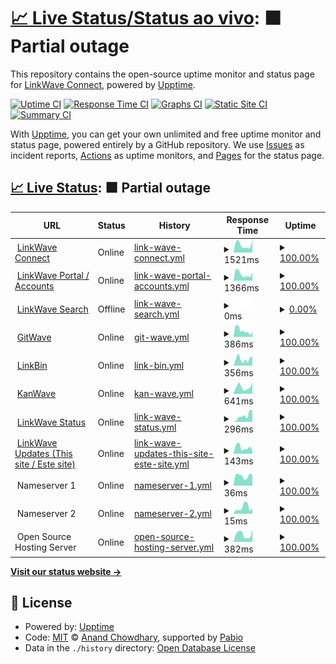 # [📈 Live Status/Status ao vivo](https://updates.linkwaveconnect.com.br): <!--live status--> **🟧 Partial outage**

This repository contains the open-source uptime monitor and status page for [LinkWave Connect](https://git.linkwaveconnect.com.br/linkwaveconnect), powered by [Upptime](https://github.com/upptime/upptime).

[![Uptime CI](https://github.com/linkwaveconnect/uptime/workflows/Uptime%20CI/badge.svg)](https://github.com/linkwaveconnect/uptime/actions?query=workflow%3A%22Uptime+CI%22)
[![Response Time CI](https://github.com/linkwaveconnect/uptime/workflows/Response%20Time%20CI/badge.svg)](https://github.com/linkwaveconnect/uptime/actions?query=workflow%3A%22Response+Time+CI%22)
[![Graphs CI](https://github.com/linkwaveconnect/uptime/workflows/Graphs%20CI/badge.svg)](https://github.com/linkwaveconnect/uptime/actions?query=workflow%3A%22Graphs+CI%22)
[![Static Site CI](https://github.com/linkwaveconnect/uptime/workflows/Static%20Site%20CI/badge.svg)](https://github.com/linkwaveconnect/uptime/actions?query=workflow%3A%22Static+Site+CI%22)
[![Summary CI](https://github.com/linkwaveconnect/uptime/workflows/Summary%20CI/badge.svg)](https://github.com/linkwaveconnect/uptime/actions?query=workflow%3A%22Summary+CI%22)

With [Upptime](https://upptime.js.org), you can get your own unlimited and free uptime monitor and status page, powered entirely by a GitHub repository. We use [Issues](https://github.com/linkwaveconnect/uptime/issues) as incident reports, [Actions](https://github.com/linkwaveconnect/uptime/actions) as uptime monitors, and [Pages](https://updates.linkwaveconnect.com.br) for the status page.

## [📈 Live Status](https://demo.upptime.js.org): <!--live status--> **🟧 Partial outage**

<!--start: status pages-->
<!-- This summary is generated by Upptime (https://github.com/upptime/upptime) -->
<!-- Do not edit this manually, your changes will be overwritten -->
<!-- prettier-ignore -->
| URL | Status | History | Response Time | Uptime |
| --- | ------ | ------- | ------------- | ------ |
| <img alt="" src="https://icons.duckduckgo.com/ip3/linkwaveconnect.com.br.ico" height="13"> [LinkWave Connect](https://linkwaveconnect.com.br) | Online | [link-wave-connect.yml](https://github.com/linkwaveconnect/uptime/commits/HEAD/history/link-wave-connect.yml) | <details><summary><img alt="Response time graph" src="./graphs/link-wave-connect/response-time-week.png" height="20"> 1521ms</summary><br><a href="https://updates.linkwaveconnect.com.br/history/link-wave-connect"><img alt="Response time 1692" src="https://img.shields.io/endpoint?url=https%3A%2F%2Fraw.githubusercontent.com%2Flinkwaveconnect%2Fuptime%2FHEAD%2Fapi%2Flink-wave-connect%2Fresponse-time.json"></a><br><a href="https://updates.linkwaveconnect.com.br/history/link-wave-connect"><img alt="24-hour response time 1170" src="https://img.shields.io/endpoint?url=https%3A%2F%2Fraw.githubusercontent.com%2Flinkwaveconnect%2Fuptime%2FHEAD%2Fapi%2Flink-wave-connect%2Fresponse-time-day.json"></a><br><a href="https://updates.linkwaveconnect.com.br/history/link-wave-connect"><img alt="7-day response time 1521" src="https://img.shields.io/endpoint?url=https%3A%2F%2Fraw.githubusercontent.com%2Flinkwaveconnect%2Fuptime%2FHEAD%2Fapi%2Flink-wave-connect%2Fresponse-time-week.json"></a><br><a href="https://updates.linkwaveconnect.com.br/history/link-wave-connect"><img alt="30-day response time 1692" src="https://img.shields.io/endpoint?url=https%3A%2F%2Fraw.githubusercontent.com%2Flinkwaveconnect%2Fuptime%2FHEAD%2Fapi%2Flink-wave-connect%2Fresponse-time-month.json"></a><br><a href="https://updates.linkwaveconnect.com.br/history/link-wave-connect"><img alt="1-year response time 1692" src="https://img.shields.io/endpoint?url=https%3A%2F%2Fraw.githubusercontent.com%2Flinkwaveconnect%2Fuptime%2FHEAD%2Fapi%2Flink-wave-connect%2Fresponse-time-year.json"></a></details> | <details><summary><a href="https://updates.linkwaveconnect.com.br/history/link-wave-connect">100.00%</a></summary><a href="https://updates.linkwaveconnect.com.br/history/link-wave-connect"><img alt="All-time uptime 100.00%" src="https://img.shields.io/endpoint?url=https%3A%2F%2Fraw.githubusercontent.com%2Flinkwaveconnect%2Fuptime%2FHEAD%2Fapi%2Flink-wave-connect%2Fuptime.json"></a><br><a href="https://updates.linkwaveconnect.com.br/history/link-wave-connect"><img alt="24-hour uptime 100.00%" src="https://img.shields.io/endpoint?url=https%3A%2F%2Fraw.githubusercontent.com%2Flinkwaveconnect%2Fuptime%2FHEAD%2Fapi%2Flink-wave-connect%2Fuptime-day.json"></a><br><a href="https://updates.linkwaveconnect.com.br/history/link-wave-connect"><img alt="7-day uptime 100.00%" src="https://img.shields.io/endpoint?url=https%3A%2F%2Fraw.githubusercontent.com%2Flinkwaveconnect%2Fuptime%2FHEAD%2Fapi%2Flink-wave-connect%2Fuptime-week.json"></a><br><a href="https://updates.linkwaveconnect.com.br/history/link-wave-connect"><img alt="30-day uptime 100.00%" src="https://img.shields.io/endpoint?url=https%3A%2F%2Fraw.githubusercontent.com%2Flinkwaveconnect%2Fuptime%2FHEAD%2Fapi%2Flink-wave-connect%2Fuptime-month.json"></a><br><a href="https://updates.linkwaveconnect.com.br/history/link-wave-connect"><img alt="1-year uptime 100.00%" src="https://img.shields.io/endpoint?url=https%3A%2F%2Fraw.githubusercontent.com%2Flinkwaveconnect%2Fuptime%2FHEAD%2Fapi%2Flink-wave-connect%2Fuptime-year.json"></a></details>
| <img alt="" src="https://icons.duckduckgo.com/ip3/web.linkwaveconnect.com.br.ico" height="13"> [LinkWave Portal / Accounts](https://web.linkwaveconnect.com.br) | Online | [link-wave-portal-accounts.yml](https://github.com/linkwaveconnect/uptime/commits/HEAD/history/link-wave-portal-accounts.yml) | <details><summary><img alt="Response time graph" src="./graphs/link-wave-portal-accounts/response-time-week.png" height="20"> 1366ms</summary><br><a href="https://updates.linkwaveconnect.com.br/history/link-wave-portal-accounts"><img alt="Response time 1664" src="https://img.shields.io/endpoint?url=https%3A%2F%2Fraw.githubusercontent.com%2Flinkwaveconnect%2Fuptime%2FHEAD%2Fapi%2Flink-wave-portal-accounts%2Fresponse-time.json"></a><br><a href="https://updates.linkwaveconnect.com.br/history/link-wave-portal-accounts"><img alt="24-hour response time 845" src="https://img.shields.io/endpoint?url=https%3A%2F%2Fraw.githubusercontent.com%2Flinkwaveconnect%2Fuptime%2FHEAD%2Fapi%2Flink-wave-portal-accounts%2Fresponse-time-day.json"></a><br><a href="https://updates.linkwaveconnect.com.br/history/link-wave-portal-accounts"><img alt="7-day response time 1366" src="https://img.shields.io/endpoint?url=https%3A%2F%2Fraw.githubusercontent.com%2Flinkwaveconnect%2Fuptime%2FHEAD%2Fapi%2Flink-wave-portal-accounts%2Fresponse-time-week.json"></a><br><a href="https://updates.linkwaveconnect.com.br/history/link-wave-portal-accounts"><img alt="30-day response time 1664" src="https://img.shields.io/endpoint?url=https%3A%2F%2Fraw.githubusercontent.com%2Flinkwaveconnect%2Fuptime%2FHEAD%2Fapi%2Flink-wave-portal-accounts%2Fresponse-time-month.json"></a><br><a href="https://updates.linkwaveconnect.com.br/history/link-wave-portal-accounts"><img alt="1-year response time 1664" src="https://img.shields.io/endpoint?url=https%3A%2F%2Fraw.githubusercontent.com%2Flinkwaveconnect%2Fuptime%2FHEAD%2Fapi%2Flink-wave-portal-accounts%2Fresponse-time-year.json"></a></details> | <details><summary><a href="https://updates.linkwaveconnect.com.br/history/link-wave-portal-accounts">100.00%</a></summary><a href="https://updates.linkwaveconnect.com.br/history/link-wave-portal-accounts"><img alt="All-time uptime 100.00%" src="https://img.shields.io/endpoint?url=https%3A%2F%2Fraw.githubusercontent.com%2Flinkwaveconnect%2Fuptime%2FHEAD%2Fapi%2Flink-wave-portal-accounts%2Fuptime.json"></a><br><a href="https://updates.linkwaveconnect.com.br/history/link-wave-portal-accounts"><img alt="24-hour uptime 100.00%" src="https://img.shields.io/endpoint?url=https%3A%2F%2Fraw.githubusercontent.com%2Flinkwaveconnect%2Fuptime%2FHEAD%2Fapi%2Flink-wave-portal-accounts%2Fuptime-day.json"></a><br><a href="https://updates.linkwaveconnect.com.br/history/link-wave-portal-accounts"><img alt="7-day uptime 100.00%" src="https://img.shields.io/endpoint?url=https%3A%2F%2Fraw.githubusercontent.com%2Flinkwaveconnect%2Fuptime%2FHEAD%2Fapi%2Flink-wave-portal-accounts%2Fuptime-week.json"></a><br><a href="https://updates.linkwaveconnect.com.br/history/link-wave-portal-accounts"><img alt="30-day uptime 100.00%" src="https://img.shields.io/endpoint?url=https%3A%2F%2Fraw.githubusercontent.com%2Flinkwaveconnect%2Fuptime%2FHEAD%2Fapi%2Flink-wave-portal-accounts%2Fuptime-month.json"></a><br><a href="https://updates.linkwaveconnect.com.br/history/link-wave-portal-accounts"><img alt="1-year uptime 100.00%" src="https://img.shields.io/endpoint?url=https%3A%2F%2Fraw.githubusercontent.com%2Flinkwaveconnect%2Fuptime%2FHEAD%2Fapi%2Flink-wave-portal-accounts%2Fuptime-year.json"></a></details>
| <img alt="" src="https://icons.duckduckgo.com/ip3/search.linkwaveconnect.com.br.ico" height="13"> [LinkWave Search](https://search.linkwaveconnect.com.br) | Offline | [link-wave-search.yml](https://github.com/linkwaveconnect/uptime/commits/HEAD/history/link-wave-search.yml) | <details><summary><img alt="Response time graph" src="./graphs/link-wave-search/response-time-week.png" height="20"> 0ms</summary><br><a href="https://updates.linkwaveconnect.com.br/history/link-wave-search"><img alt="Response time 0" src="https://img.shields.io/endpoint?url=https%3A%2F%2Fraw.githubusercontent.com%2Flinkwaveconnect%2Fuptime%2FHEAD%2Fapi%2Flink-wave-search%2Fresponse-time.json"></a><br><a href="https://updates.linkwaveconnect.com.br/history/link-wave-search"><img alt="24-hour response time 0" src="https://img.shields.io/endpoint?url=https%3A%2F%2Fraw.githubusercontent.com%2Flinkwaveconnect%2Fuptime%2FHEAD%2Fapi%2Flink-wave-search%2Fresponse-time-day.json"></a><br><a href="https://updates.linkwaveconnect.com.br/history/link-wave-search"><img alt="7-day response time 0" src="https://img.shields.io/endpoint?url=https%3A%2F%2Fraw.githubusercontent.com%2Flinkwaveconnect%2Fuptime%2FHEAD%2Fapi%2Flink-wave-search%2Fresponse-time-week.json"></a><br><a href="https://updates.linkwaveconnect.com.br/history/link-wave-search"><img alt="30-day response time 0" src="https://img.shields.io/endpoint?url=https%3A%2F%2Fraw.githubusercontent.com%2Flinkwaveconnect%2Fuptime%2FHEAD%2Fapi%2Flink-wave-search%2Fresponse-time-month.json"></a><br><a href="https://updates.linkwaveconnect.com.br/history/link-wave-search"><img alt="1-year response time 0" src="https://img.shields.io/endpoint?url=https%3A%2F%2Fraw.githubusercontent.com%2Flinkwaveconnect%2Fuptime%2FHEAD%2Fapi%2Flink-wave-search%2Fresponse-time-year.json"></a></details> | <details><summary><a href="https://updates.linkwaveconnect.com.br/history/link-wave-search">0.00%</a></summary><a href="https://updates.linkwaveconnect.com.br/history/link-wave-search"><img alt="All-time uptime 0.00%" src="https://img.shields.io/endpoint?url=https%3A%2F%2Fraw.githubusercontent.com%2Flinkwaveconnect%2Fuptime%2FHEAD%2Fapi%2Flink-wave-search%2Fuptime.json"></a><br><a href="https://updates.linkwaveconnect.com.br/history/link-wave-search"><img alt="24-hour uptime 0.00%" src="https://img.shields.io/endpoint?url=https%3A%2F%2Fraw.githubusercontent.com%2Flinkwaveconnect%2Fuptime%2FHEAD%2Fapi%2Flink-wave-search%2Fuptime-day.json"></a><br><a href="https://updates.linkwaveconnect.com.br/history/link-wave-search"><img alt="7-day uptime 0.00%" src="https://img.shields.io/endpoint?url=https%3A%2F%2Fraw.githubusercontent.com%2Flinkwaveconnect%2Fuptime%2FHEAD%2Fapi%2Flink-wave-search%2Fuptime-week.json"></a><br><a href="https://updates.linkwaveconnect.com.br/history/link-wave-search"><img alt="30-day uptime 0.00%" src="https://img.shields.io/endpoint?url=https%3A%2F%2Fraw.githubusercontent.com%2Flinkwaveconnect%2Fuptime%2FHEAD%2Fapi%2Flink-wave-search%2Fuptime-month.json"></a><br><a href="https://updates.linkwaveconnect.com.br/history/link-wave-search"><img alt="1-year uptime 0.00%" src="https://img.shields.io/endpoint?url=https%3A%2F%2Fraw.githubusercontent.com%2Flinkwaveconnect%2Fuptime%2FHEAD%2Fapi%2Flink-wave-search%2Fuptime-year.json"></a></details>
| <img alt="" src="https://icons.duckduckgo.com/ip3/git.linkwaveconnect.com.br.ico" height="13"> [GitWave](https://git.linkwaveconnect.com.br) | Online | [git-wave.yml](https://github.com/linkwaveconnect/uptime/commits/HEAD/history/git-wave.yml) | <details><summary><img alt="Response time graph" src="./graphs/git-wave/response-time-week.png" height="20"> 386ms</summary><br><a href="https://updates.linkwaveconnect.com.br/history/git-wave"><img alt="Response time 514" src="https://img.shields.io/endpoint?url=https%3A%2F%2Fraw.githubusercontent.com%2Flinkwaveconnect%2Fuptime%2FHEAD%2Fapi%2Fgit-wave%2Fresponse-time.json"></a><br><a href="https://updates.linkwaveconnect.com.br/history/git-wave"><img alt="24-hour response time 347" src="https://img.shields.io/endpoint?url=https%3A%2F%2Fraw.githubusercontent.com%2Flinkwaveconnect%2Fuptime%2FHEAD%2Fapi%2Fgit-wave%2Fresponse-time-day.json"></a><br><a href="https://updates.linkwaveconnect.com.br/history/git-wave"><img alt="7-day response time 386" src="https://img.shields.io/endpoint?url=https%3A%2F%2Fraw.githubusercontent.com%2Flinkwaveconnect%2Fuptime%2FHEAD%2Fapi%2Fgit-wave%2Fresponse-time-week.json"></a><br><a href="https://updates.linkwaveconnect.com.br/history/git-wave"><img alt="30-day response time 514" src="https://img.shields.io/endpoint?url=https%3A%2F%2Fraw.githubusercontent.com%2Flinkwaveconnect%2Fuptime%2FHEAD%2Fapi%2Fgit-wave%2Fresponse-time-month.json"></a><br><a href="https://updates.linkwaveconnect.com.br/history/git-wave"><img alt="1-year response time 514" src="https://img.shields.io/endpoint?url=https%3A%2F%2Fraw.githubusercontent.com%2Flinkwaveconnect%2Fuptime%2FHEAD%2Fapi%2Fgit-wave%2Fresponse-time-year.json"></a></details> | <details><summary><a href="https://updates.linkwaveconnect.com.br/history/git-wave">100.00%</a></summary><a href="https://updates.linkwaveconnect.com.br/history/git-wave"><img alt="All-time uptime 100.00%" src="https://img.shields.io/endpoint?url=https%3A%2F%2Fraw.githubusercontent.com%2Flinkwaveconnect%2Fuptime%2FHEAD%2Fapi%2Fgit-wave%2Fuptime.json"></a><br><a href="https://updates.linkwaveconnect.com.br/history/git-wave"><img alt="24-hour uptime 100.00%" src="https://img.shields.io/endpoint?url=https%3A%2F%2Fraw.githubusercontent.com%2Flinkwaveconnect%2Fuptime%2FHEAD%2Fapi%2Fgit-wave%2Fuptime-day.json"></a><br><a href="https://updates.linkwaveconnect.com.br/history/git-wave"><img alt="7-day uptime 100.00%" src="https://img.shields.io/endpoint?url=https%3A%2F%2Fraw.githubusercontent.com%2Flinkwaveconnect%2Fuptime%2FHEAD%2Fapi%2Fgit-wave%2Fuptime-week.json"></a><br><a href="https://updates.linkwaveconnect.com.br/history/git-wave"><img alt="30-day uptime 100.00%" src="https://img.shields.io/endpoint?url=https%3A%2F%2Fraw.githubusercontent.com%2Flinkwaveconnect%2Fuptime%2FHEAD%2Fapi%2Fgit-wave%2Fuptime-month.json"></a><br><a href="https://updates.linkwaveconnect.com.br/history/git-wave"><img alt="1-year uptime 100.00%" src="https://img.shields.io/endpoint?url=https%3A%2F%2Fraw.githubusercontent.com%2Flinkwaveconnect%2Fuptime%2FHEAD%2Fapi%2Fgit-wave%2Fuptime-year.json"></a></details>
| <img alt="" src="https://icons.duckduckgo.com/ip3/bin.linkwaveconnect.com.br.ico" height="13"> [LinkBin](https://bin.linkwaveconnect.com.br) | Online | [link-bin.yml](https://github.com/linkwaveconnect/uptime/commits/HEAD/history/link-bin.yml) | <details><summary><img alt="Response time graph" src="./graphs/link-bin/response-time-week.png" height="20"> 356ms</summary><br><a href="https://updates.linkwaveconnect.com.br/history/link-bin"><img alt="Response time 492" src="https://img.shields.io/endpoint?url=https%3A%2F%2Fraw.githubusercontent.com%2Flinkwaveconnect%2Fuptime%2FHEAD%2Fapi%2Flink-bin%2Fresponse-time.json"></a><br><a href="https://updates.linkwaveconnect.com.br/history/link-bin"><img alt="24-hour response time 390" src="https://img.shields.io/endpoint?url=https%3A%2F%2Fraw.githubusercontent.com%2Flinkwaveconnect%2Fuptime%2FHEAD%2Fapi%2Flink-bin%2Fresponse-time-day.json"></a><br><a href="https://updates.linkwaveconnect.com.br/history/link-bin"><img alt="7-day response time 356" src="https://img.shields.io/endpoint?url=https%3A%2F%2Fraw.githubusercontent.com%2Flinkwaveconnect%2Fuptime%2FHEAD%2Fapi%2Flink-bin%2Fresponse-time-week.json"></a><br><a href="https://updates.linkwaveconnect.com.br/history/link-bin"><img alt="30-day response time 492" src="https://img.shields.io/endpoint?url=https%3A%2F%2Fraw.githubusercontent.com%2Flinkwaveconnect%2Fuptime%2FHEAD%2Fapi%2Flink-bin%2Fresponse-time-month.json"></a><br><a href="https://updates.linkwaveconnect.com.br/history/link-bin"><img alt="1-year response time 492" src="https://img.shields.io/endpoint?url=https%3A%2F%2Fraw.githubusercontent.com%2Flinkwaveconnect%2Fuptime%2FHEAD%2Fapi%2Flink-bin%2Fresponse-time-year.json"></a></details> | <details><summary><a href="https://updates.linkwaveconnect.com.br/history/link-bin">100.00%</a></summary><a href="https://updates.linkwaveconnect.com.br/history/link-bin"><img alt="All-time uptime 100.00%" src="https://img.shields.io/endpoint?url=https%3A%2F%2Fraw.githubusercontent.com%2Flinkwaveconnect%2Fuptime%2FHEAD%2Fapi%2Flink-bin%2Fuptime.json"></a><br><a href="https://updates.linkwaveconnect.com.br/history/link-bin"><img alt="24-hour uptime 100.00%" src="https://img.shields.io/endpoint?url=https%3A%2F%2Fraw.githubusercontent.com%2Flinkwaveconnect%2Fuptime%2FHEAD%2Fapi%2Flink-bin%2Fuptime-day.json"></a><br><a href="https://updates.linkwaveconnect.com.br/history/link-bin"><img alt="7-day uptime 100.00%" src="https://img.shields.io/endpoint?url=https%3A%2F%2Fraw.githubusercontent.com%2Flinkwaveconnect%2Fuptime%2FHEAD%2Fapi%2Flink-bin%2Fuptime-week.json"></a><br><a href="https://updates.linkwaveconnect.com.br/history/link-bin"><img alt="30-day uptime 100.00%" src="https://img.shields.io/endpoint?url=https%3A%2F%2Fraw.githubusercontent.com%2Flinkwaveconnect%2Fuptime%2FHEAD%2Fapi%2Flink-bin%2Fuptime-month.json"></a><br><a href="https://updates.linkwaveconnect.com.br/history/link-bin"><img alt="1-year uptime 100.00%" src="https://img.shields.io/endpoint?url=https%3A%2F%2Fraw.githubusercontent.com%2Flinkwaveconnect%2Fuptime%2FHEAD%2Fapi%2Flink-bin%2Fuptime-year.json"></a></details>
| <img alt="" src="https://icons.duckduckgo.com/ip3/kan.linkwaveconnect.com.br.ico" height="13"> [KanWave](https://kan.linkwaveconnect.com.br) | Online | [kan-wave.yml](https://github.com/linkwaveconnect/uptime/commits/HEAD/history/kan-wave.yml) | <details><summary><img alt="Response time graph" src="./graphs/kan-wave/response-time-week.png" height="20"> 641ms</summary><br><a href="https://updates.linkwaveconnect.com.br/history/kan-wave"><img alt="Response time 634" src="https://img.shields.io/endpoint?url=https%3A%2F%2Fraw.githubusercontent.com%2Flinkwaveconnect%2Fuptime%2FHEAD%2Fapi%2Fkan-wave%2Fresponse-time.json"></a><br><a href="https://updates.linkwaveconnect.com.br/history/kan-wave"><img alt="24-hour response time 510" src="https://img.shields.io/endpoint?url=https%3A%2F%2Fraw.githubusercontent.com%2Flinkwaveconnect%2Fuptime%2FHEAD%2Fapi%2Fkan-wave%2Fresponse-time-day.json"></a><br><a href="https://updates.linkwaveconnect.com.br/history/kan-wave"><img alt="7-day response time 641" src="https://img.shields.io/endpoint?url=https%3A%2F%2Fraw.githubusercontent.com%2Flinkwaveconnect%2Fuptime%2FHEAD%2Fapi%2Fkan-wave%2Fresponse-time-week.json"></a><br><a href="https://updates.linkwaveconnect.com.br/history/kan-wave"><img alt="30-day response time 634" src="https://img.shields.io/endpoint?url=https%3A%2F%2Fraw.githubusercontent.com%2Flinkwaveconnect%2Fuptime%2FHEAD%2Fapi%2Fkan-wave%2Fresponse-time-month.json"></a><br><a href="https://updates.linkwaveconnect.com.br/history/kan-wave"><img alt="1-year response time 634" src="https://img.shields.io/endpoint?url=https%3A%2F%2Fraw.githubusercontent.com%2Flinkwaveconnect%2Fuptime%2FHEAD%2Fapi%2Fkan-wave%2Fresponse-time-year.json"></a></details> | <details><summary><a href="https://updates.linkwaveconnect.com.br/history/kan-wave">100.00%</a></summary><a href="https://updates.linkwaveconnect.com.br/history/kan-wave"><img alt="All-time uptime 100.00%" src="https://img.shields.io/endpoint?url=https%3A%2F%2Fraw.githubusercontent.com%2Flinkwaveconnect%2Fuptime%2FHEAD%2Fapi%2Fkan-wave%2Fuptime.json"></a><br><a href="https://updates.linkwaveconnect.com.br/history/kan-wave"><img alt="24-hour uptime 100.00%" src="https://img.shields.io/endpoint?url=https%3A%2F%2Fraw.githubusercontent.com%2Flinkwaveconnect%2Fuptime%2FHEAD%2Fapi%2Fkan-wave%2Fuptime-day.json"></a><br><a href="https://updates.linkwaveconnect.com.br/history/kan-wave"><img alt="7-day uptime 100.00%" src="https://img.shields.io/endpoint?url=https%3A%2F%2Fraw.githubusercontent.com%2Flinkwaveconnect%2Fuptime%2FHEAD%2Fapi%2Fkan-wave%2Fuptime-week.json"></a><br><a href="https://updates.linkwaveconnect.com.br/history/kan-wave"><img alt="30-day uptime 100.00%" src="https://img.shields.io/endpoint?url=https%3A%2F%2Fraw.githubusercontent.com%2Flinkwaveconnect%2Fuptime%2FHEAD%2Fapi%2Fkan-wave%2Fuptime-month.json"></a><br><a href="https://updates.linkwaveconnect.com.br/history/kan-wave"><img alt="1-year uptime 100.00%" src="https://img.shields.io/endpoint?url=https%3A%2F%2Fraw.githubusercontent.com%2Flinkwaveconnect%2Fuptime%2FHEAD%2Fapi%2Fkan-wave%2Fuptime-year.json"></a></details>
| <img alt="" src="https://icons.duckduckgo.com/ip3/status.linkwaveconnect.com.br.ico" height="13"> [LinkWave Status](https://status.linkwaveconnect.com.br) | Online | [link-wave-status.yml](https://github.com/linkwaveconnect/uptime/commits/HEAD/history/link-wave-status.yml) | <details><summary><img alt="Response time graph" src="./graphs/link-wave-status/response-time-week.png" height="20"> 296ms</summary><br><a href="https://updates.linkwaveconnect.com.br/history/link-wave-status"><img alt="Response time 250" src="https://img.shields.io/endpoint?url=https%3A%2F%2Fraw.githubusercontent.com%2Flinkwaveconnect%2Fuptime%2FHEAD%2Fapi%2Flink-wave-status%2Fresponse-time.json"></a><br><a href="https://updates.linkwaveconnect.com.br/history/link-wave-status"><img alt="24-hour response time 278" src="https://img.shields.io/endpoint?url=https%3A%2F%2Fraw.githubusercontent.com%2Flinkwaveconnect%2Fuptime%2FHEAD%2Fapi%2Flink-wave-status%2Fresponse-time-day.json"></a><br><a href="https://updates.linkwaveconnect.com.br/history/link-wave-status"><img alt="7-day response time 296" src="https://img.shields.io/endpoint?url=https%3A%2F%2Fraw.githubusercontent.com%2Flinkwaveconnect%2Fuptime%2FHEAD%2Fapi%2Flink-wave-status%2Fresponse-time-week.json"></a><br><a href="https://updates.linkwaveconnect.com.br/history/link-wave-status"><img alt="30-day response time 250" src="https://img.shields.io/endpoint?url=https%3A%2F%2Fraw.githubusercontent.com%2Flinkwaveconnect%2Fuptime%2FHEAD%2Fapi%2Flink-wave-status%2Fresponse-time-month.json"></a><br><a href="https://updates.linkwaveconnect.com.br/history/link-wave-status"><img alt="1-year response time 250" src="https://img.shields.io/endpoint?url=https%3A%2F%2Fraw.githubusercontent.com%2Flinkwaveconnect%2Fuptime%2FHEAD%2Fapi%2Flink-wave-status%2Fresponse-time-year.json"></a></details> | <details><summary><a href="https://updates.linkwaveconnect.com.br/history/link-wave-status">100.00%</a></summary><a href="https://updates.linkwaveconnect.com.br/history/link-wave-status"><img alt="All-time uptime 99.81%" src="https://img.shields.io/endpoint?url=https%3A%2F%2Fraw.githubusercontent.com%2Flinkwaveconnect%2Fuptime%2FHEAD%2Fapi%2Flink-wave-status%2Fuptime.json"></a><br><a href="https://updates.linkwaveconnect.com.br/history/link-wave-status"><img alt="24-hour uptime 100.00%" src="https://img.shields.io/endpoint?url=https%3A%2F%2Fraw.githubusercontent.com%2Flinkwaveconnect%2Fuptime%2FHEAD%2Fapi%2Flink-wave-status%2Fuptime-day.json"></a><br><a href="https://updates.linkwaveconnect.com.br/history/link-wave-status"><img alt="7-day uptime 100.00%" src="https://img.shields.io/endpoint?url=https%3A%2F%2Fraw.githubusercontent.com%2Flinkwaveconnect%2Fuptime%2FHEAD%2Fapi%2Flink-wave-status%2Fuptime-week.json"></a><br><a href="https://updates.linkwaveconnect.com.br/history/link-wave-status"><img alt="30-day uptime 99.81%" src="https://img.shields.io/endpoint?url=https%3A%2F%2Fraw.githubusercontent.com%2Flinkwaveconnect%2Fuptime%2FHEAD%2Fapi%2Flink-wave-status%2Fuptime-month.json"></a><br><a href="https://updates.linkwaveconnect.com.br/history/link-wave-status"><img alt="1-year uptime 99.81%" src="https://img.shields.io/endpoint?url=https%3A%2F%2Fraw.githubusercontent.com%2Flinkwaveconnect%2Fuptime%2FHEAD%2Fapi%2Flink-wave-status%2Fuptime-year.json"></a></details>
| <img alt="" src="https://icons.duckduckgo.com/ip3/updates.linkwaveconnect.com.br.ico" height="13"> [LinkWave Updates (This site / Este site)](https://updates.linkwaveconnect.com.br) | Online | [link-wave-updates-this-site-este-site.yml](https://github.com/linkwaveconnect/uptime/commits/HEAD/history/link-wave-updates-this-site-este-site.yml) | <details><summary><img alt="Response time graph" src="./graphs/link-wave-updates-this-site-este-site/response-time-week.png" height="20"> 143ms</summary><br><a href="https://updates.linkwaveconnect.com.br/history/link-wave-updates-this-site-este-site"><img alt="Response time 184" src="https://img.shields.io/endpoint?url=https%3A%2F%2Fraw.githubusercontent.com%2Flinkwaveconnect%2Fuptime%2FHEAD%2Fapi%2Flink-wave-updates-this-site-este-site%2Fresponse-time.json"></a><br><a href="https://updates.linkwaveconnect.com.br/history/link-wave-updates-this-site-este-site"><img alt="24-hour response time 235" src="https://img.shields.io/endpoint?url=https%3A%2F%2Fraw.githubusercontent.com%2Flinkwaveconnect%2Fuptime%2FHEAD%2Fapi%2Flink-wave-updates-this-site-este-site%2Fresponse-time-day.json"></a><br><a href="https://updates.linkwaveconnect.com.br/history/link-wave-updates-this-site-este-site"><img alt="7-day response time 143" src="https://img.shields.io/endpoint?url=https%3A%2F%2Fraw.githubusercontent.com%2Flinkwaveconnect%2Fuptime%2FHEAD%2Fapi%2Flink-wave-updates-this-site-este-site%2Fresponse-time-week.json"></a><br><a href="https://updates.linkwaveconnect.com.br/history/link-wave-updates-this-site-este-site"><img alt="30-day response time 184" src="https://img.shields.io/endpoint?url=https%3A%2F%2Fraw.githubusercontent.com%2Flinkwaveconnect%2Fuptime%2FHEAD%2Fapi%2Flink-wave-updates-this-site-este-site%2Fresponse-time-month.json"></a><br><a href="https://updates.linkwaveconnect.com.br/history/link-wave-updates-this-site-este-site"><img alt="1-year response time 184" src="https://img.shields.io/endpoint?url=https%3A%2F%2Fraw.githubusercontent.com%2Flinkwaveconnect%2Fuptime%2FHEAD%2Fapi%2Flink-wave-updates-this-site-este-site%2Fresponse-time-year.json"></a></details> | <details><summary><a href="https://updates.linkwaveconnect.com.br/history/link-wave-updates-this-site-este-site">100.00%</a></summary><a href="https://updates.linkwaveconnect.com.br/history/link-wave-updates-this-site-este-site"><img alt="All-time uptime 100.00%" src="https://img.shields.io/endpoint?url=https%3A%2F%2Fraw.githubusercontent.com%2Flinkwaveconnect%2Fuptime%2FHEAD%2Fapi%2Flink-wave-updates-this-site-este-site%2Fuptime.json"></a><br><a href="https://updates.linkwaveconnect.com.br/history/link-wave-updates-this-site-este-site"><img alt="24-hour uptime 100.00%" src="https://img.shields.io/endpoint?url=https%3A%2F%2Fraw.githubusercontent.com%2Flinkwaveconnect%2Fuptime%2FHEAD%2Fapi%2Flink-wave-updates-this-site-este-site%2Fuptime-day.json"></a><br><a href="https://updates.linkwaveconnect.com.br/history/link-wave-updates-this-site-este-site"><img alt="7-day uptime 100.00%" src="https://img.shields.io/endpoint?url=https%3A%2F%2Fraw.githubusercontent.com%2Flinkwaveconnect%2Fuptime%2FHEAD%2Fapi%2Flink-wave-updates-this-site-este-site%2Fuptime-week.json"></a><br><a href="https://updates.linkwaveconnect.com.br/history/link-wave-updates-this-site-este-site"><img alt="30-day uptime 100.00%" src="https://img.shields.io/endpoint?url=https%3A%2F%2Fraw.githubusercontent.com%2Flinkwaveconnect%2Fuptime%2FHEAD%2Fapi%2Flink-wave-updates-this-site-este-site%2Fuptime-month.json"></a><br><a href="https://updates.linkwaveconnect.com.br/history/link-wave-updates-this-site-este-site"><img alt="1-year uptime 100.00%" src="https://img.shields.io/endpoint?url=https%3A%2F%2Fraw.githubusercontent.com%2Flinkwaveconnect%2Fuptime%2FHEAD%2Fapi%2Flink-wave-updates-this-site-este-site%2Fuptime-year.json"></a></details>
| <img alt="" src="https://icons.duckduckgo.com/ip3/null.ico" height="13"> Nameserver 1 | Online | [nameserver-1.yml](https://github.com/linkwaveconnect/uptime/commits/HEAD/history/nameserver-1.yml) | <details><summary><img alt="Response time graph" src="./graphs/nameserver-1/response-time-week.png" height="20"> 36ms</summary><br><a href="https://updates.linkwaveconnect.com.br/history/nameserver-1"><img alt="Response time 35" src="https://img.shields.io/endpoint?url=https%3A%2F%2Fraw.githubusercontent.com%2Flinkwaveconnect%2Fuptime%2FHEAD%2Fapi%2Fnameserver-1%2Fresponse-time.json"></a><br><a href="https://updates.linkwaveconnect.com.br/history/nameserver-1"><img alt="24-hour response time 41" src="https://img.shields.io/endpoint?url=https%3A%2F%2Fraw.githubusercontent.com%2Flinkwaveconnect%2Fuptime%2FHEAD%2Fapi%2Fnameserver-1%2Fresponse-time-day.json"></a><br><a href="https://updates.linkwaveconnect.com.br/history/nameserver-1"><img alt="7-day response time 36" src="https://img.shields.io/endpoint?url=https%3A%2F%2Fraw.githubusercontent.com%2Flinkwaveconnect%2Fuptime%2FHEAD%2Fapi%2Fnameserver-1%2Fresponse-time-week.json"></a><br><a href="https://updates.linkwaveconnect.com.br/history/nameserver-1"><img alt="30-day response time 35" src="https://img.shields.io/endpoint?url=https%3A%2F%2Fraw.githubusercontent.com%2Flinkwaveconnect%2Fuptime%2FHEAD%2Fapi%2Fnameserver-1%2Fresponse-time-month.json"></a><br><a href="https://updates.linkwaveconnect.com.br/history/nameserver-1"><img alt="1-year response time 35" src="https://img.shields.io/endpoint?url=https%3A%2F%2Fraw.githubusercontent.com%2Flinkwaveconnect%2Fuptime%2FHEAD%2Fapi%2Fnameserver-1%2Fresponse-time-year.json"></a></details> | <details><summary><a href="https://updates.linkwaveconnect.com.br/history/nameserver-1">100.00%</a></summary><a href="https://updates.linkwaveconnect.com.br/history/nameserver-1"><img alt="All-time uptime 100.00%" src="https://img.shields.io/endpoint?url=https%3A%2F%2Fraw.githubusercontent.com%2Flinkwaveconnect%2Fuptime%2FHEAD%2Fapi%2Fnameserver-1%2Fuptime.json"></a><br><a href="https://updates.linkwaveconnect.com.br/history/nameserver-1"><img alt="24-hour uptime 100.00%" src="https://img.shields.io/endpoint?url=https%3A%2F%2Fraw.githubusercontent.com%2Flinkwaveconnect%2Fuptime%2FHEAD%2Fapi%2Fnameserver-1%2Fuptime-day.json"></a><br><a href="https://updates.linkwaveconnect.com.br/history/nameserver-1"><img alt="7-day uptime 100.00%" src="https://img.shields.io/endpoint?url=https%3A%2F%2Fraw.githubusercontent.com%2Flinkwaveconnect%2Fuptime%2FHEAD%2Fapi%2Fnameserver-1%2Fuptime-week.json"></a><br><a href="https://updates.linkwaveconnect.com.br/history/nameserver-1"><img alt="30-day uptime 100.00%" src="https://img.shields.io/endpoint?url=https%3A%2F%2Fraw.githubusercontent.com%2Flinkwaveconnect%2Fuptime%2FHEAD%2Fapi%2Fnameserver-1%2Fuptime-month.json"></a><br><a href="https://updates.linkwaveconnect.com.br/history/nameserver-1"><img alt="1-year uptime 100.00%" src="https://img.shields.io/endpoint?url=https%3A%2F%2Fraw.githubusercontent.com%2Flinkwaveconnect%2Fuptime%2FHEAD%2Fapi%2Fnameserver-1%2Fuptime-year.json"></a></details>
| <img alt="" src="https://icons.duckduckgo.com/ip3/null.ico" height="13"> Nameserver 2 | Online | [nameserver-2.yml](https://github.com/linkwaveconnect/uptime/commits/HEAD/history/nameserver-2.yml) | <details><summary><img alt="Response time graph" src="./graphs/nameserver-2/response-time-week.png" height="20"> 15ms</summary><br><a href="https://updates.linkwaveconnect.com.br/history/nameserver-2"><img alt="Response time 18" src="https://img.shields.io/endpoint?url=https%3A%2F%2Fraw.githubusercontent.com%2Flinkwaveconnect%2Fuptime%2FHEAD%2Fapi%2Fnameserver-2%2Fresponse-time.json"></a><br><a href="https://updates.linkwaveconnect.com.br/history/nameserver-2"><img alt="24-hour response time 9" src="https://img.shields.io/endpoint?url=https%3A%2F%2Fraw.githubusercontent.com%2Flinkwaveconnect%2Fuptime%2FHEAD%2Fapi%2Fnameserver-2%2Fresponse-time-day.json"></a><br><a href="https://updates.linkwaveconnect.com.br/history/nameserver-2"><img alt="7-day response time 15" src="https://img.shields.io/endpoint?url=https%3A%2F%2Fraw.githubusercontent.com%2Flinkwaveconnect%2Fuptime%2FHEAD%2Fapi%2Fnameserver-2%2Fresponse-time-week.json"></a><br><a href="https://updates.linkwaveconnect.com.br/history/nameserver-2"><img alt="30-day response time 18" src="https://img.shields.io/endpoint?url=https%3A%2F%2Fraw.githubusercontent.com%2Flinkwaveconnect%2Fuptime%2FHEAD%2Fapi%2Fnameserver-2%2Fresponse-time-month.json"></a><br><a href="https://updates.linkwaveconnect.com.br/history/nameserver-2"><img alt="1-year response time 18" src="https://img.shields.io/endpoint?url=https%3A%2F%2Fraw.githubusercontent.com%2Flinkwaveconnect%2Fuptime%2FHEAD%2Fapi%2Fnameserver-2%2Fresponse-time-year.json"></a></details> | <details><summary><a href="https://updates.linkwaveconnect.com.br/history/nameserver-2">100.00%</a></summary><a href="https://updates.linkwaveconnect.com.br/history/nameserver-2"><img alt="All-time uptime 100.00%" src="https://img.shields.io/endpoint?url=https%3A%2F%2Fraw.githubusercontent.com%2Flinkwaveconnect%2Fuptime%2FHEAD%2Fapi%2Fnameserver-2%2Fuptime.json"></a><br><a href="https://updates.linkwaveconnect.com.br/history/nameserver-2"><img alt="24-hour uptime 100.00%" src="https://img.shields.io/endpoint?url=https%3A%2F%2Fraw.githubusercontent.com%2Flinkwaveconnect%2Fuptime%2FHEAD%2Fapi%2Fnameserver-2%2Fuptime-day.json"></a><br><a href="https://updates.linkwaveconnect.com.br/history/nameserver-2"><img alt="7-day uptime 100.00%" src="https://img.shields.io/endpoint?url=https%3A%2F%2Fraw.githubusercontent.com%2Flinkwaveconnect%2Fuptime%2FHEAD%2Fapi%2Fnameserver-2%2Fuptime-week.json"></a><br><a href="https://updates.linkwaveconnect.com.br/history/nameserver-2"><img alt="30-day uptime 100.00%" src="https://img.shields.io/endpoint?url=https%3A%2F%2Fraw.githubusercontent.com%2Flinkwaveconnect%2Fuptime%2FHEAD%2Fapi%2Fnameserver-2%2Fuptime-month.json"></a><br><a href="https://updates.linkwaveconnect.com.br/history/nameserver-2"><img alt="1-year uptime 100.00%" src="https://img.shields.io/endpoint?url=https%3A%2F%2Fraw.githubusercontent.com%2Flinkwaveconnect%2Fuptime%2FHEAD%2Fapi%2Fnameserver-2%2Fuptime-year.json"></a></details>
| <img alt="" src="https://icons.duckduckgo.com/ip3/null.ico" height="13"> Open Source Hosting Server | Online | [open-source-hosting-server.yml](https://github.com/linkwaveconnect/uptime/commits/HEAD/history/open-source-hosting-server.yml) | <details><summary><img alt="Response time graph" src="./graphs/open-source-hosting-server/response-time-week.png" height="20"> 382ms</summary><br><a href="https://updates.linkwaveconnect.com.br/history/open-source-hosting-server"><img alt="Response time 417" src="https://img.shields.io/endpoint?url=https%3A%2F%2Fraw.githubusercontent.com%2Flinkwaveconnect%2Fuptime%2FHEAD%2Fapi%2Fopen-source-hosting-server%2Fresponse-time.json"></a><br><a href="https://updates.linkwaveconnect.com.br/history/open-source-hosting-server"><img alt="24-hour response time 194" src="https://img.shields.io/endpoint?url=https%3A%2F%2Fraw.githubusercontent.com%2Flinkwaveconnect%2Fuptime%2FHEAD%2Fapi%2Fopen-source-hosting-server%2Fresponse-time-day.json"></a><br><a href="https://updates.linkwaveconnect.com.br/history/open-source-hosting-server"><img alt="7-day response time 382" src="https://img.shields.io/endpoint?url=https%3A%2F%2Fraw.githubusercontent.com%2Flinkwaveconnect%2Fuptime%2FHEAD%2Fapi%2Fopen-source-hosting-server%2Fresponse-time-week.json"></a><br><a href="https://updates.linkwaveconnect.com.br/history/open-source-hosting-server"><img alt="30-day response time 417" src="https://img.shields.io/endpoint?url=https%3A%2F%2Fraw.githubusercontent.com%2Flinkwaveconnect%2Fuptime%2FHEAD%2Fapi%2Fopen-source-hosting-server%2Fresponse-time-month.json"></a><br><a href="https://updates.linkwaveconnect.com.br/history/open-source-hosting-server"><img alt="1-year response time 417" src="https://img.shields.io/endpoint?url=https%3A%2F%2Fraw.githubusercontent.com%2Flinkwaveconnect%2Fuptime%2FHEAD%2Fapi%2Fopen-source-hosting-server%2Fresponse-time-year.json"></a></details> | <details><summary><a href="https://updates.linkwaveconnect.com.br/history/open-source-hosting-server">100.00%</a></summary><a href="https://updates.linkwaveconnect.com.br/history/open-source-hosting-server"><img alt="All-time uptime 100.00%" src="https://img.shields.io/endpoint?url=https%3A%2F%2Fraw.githubusercontent.com%2Flinkwaveconnect%2Fuptime%2FHEAD%2Fapi%2Fopen-source-hosting-server%2Fuptime.json"></a><br><a href="https://updates.linkwaveconnect.com.br/history/open-source-hosting-server"><img alt="24-hour uptime 100.00%" src="https://img.shields.io/endpoint?url=https%3A%2F%2Fraw.githubusercontent.com%2Flinkwaveconnect%2Fuptime%2FHEAD%2Fapi%2Fopen-source-hosting-server%2Fuptime-day.json"></a><br><a href="https://updates.linkwaveconnect.com.br/history/open-source-hosting-server"><img alt="7-day uptime 100.00%" src="https://img.shields.io/endpoint?url=https%3A%2F%2Fraw.githubusercontent.com%2Flinkwaveconnect%2Fuptime%2FHEAD%2Fapi%2Fopen-source-hosting-server%2Fuptime-week.json"></a><br><a href="https://updates.linkwaveconnect.com.br/history/open-source-hosting-server"><img alt="30-day uptime 100.00%" src="https://img.shields.io/endpoint?url=https%3A%2F%2Fraw.githubusercontent.com%2Flinkwaveconnect%2Fuptime%2FHEAD%2Fapi%2Fopen-source-hosting-server%2Fuptime-month.json"></a><br><a href="https://updates.linkwaveconnect.com.br/history/open-source-hosting-server"><img alt="1-year uptime 100.00%" src="https://img.shields.io/endpoint?url=https%3A%2F%2Fraw.githubusercontent.com%2Flinkwaveconnect%2Fuptime%2FHEAD%2Fapi%2Fopen-source-hosting-server%2Fuptime-year.json"></a></details>

<!--end: status pages-->

[**Visit our status website →**](https://updates.linkwaveconnect.com.br)

## 📄 License

- Powered by: [Upptime](https://github.com/upptime/upptime)
- Code: [MIT](./LICENSE) © [Anand Chowdhary](https://anandchowdhary.com), supported by [Pabio](https://pabio.com)
- Data in the `./history` directory: [Open Database License](https://opendatacommons.org/licenses/odbl/1-0/)
